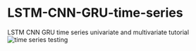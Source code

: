 # LSTM-CNN-GRU-time-series
LSTM CNN GRU time series univariate and multivariate tutorial
![time series testing](https://github.com/intelligenxe/LSTM-CNN-GRU-time-series/assets/61626108/c97d5df2-2c4c-459c-a269-08f0563b2a2c)
